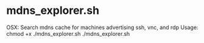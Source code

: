 # mdns_explorer.sh
OSX: Search mdns cache for machines advertising ssh, vnc, and rdp
Usage:
chmod +x ./mdns_explorer.sh
./mdns_explorer.sh
